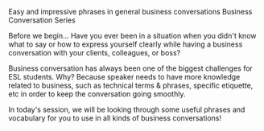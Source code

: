 Easy and impressive phrases
in general business
conversations
Business Conversation Series

Before we begin...
Have you ever been in a situation when you didn't know what to say or how to express yourself clearly while having a business conversation with your clients, colleagues, or boss?

Business conversation has always been one of the biggest challenges for ESL students. Why? Because speaker needs to have more knowledge related to business, such as technical terms & phrases, specific etiquette, etc in order to keep the conversation going smoothly.

In today's session, we will be looking through some useful phrases and vocabulary for you to use in all kinds of business conversations!




